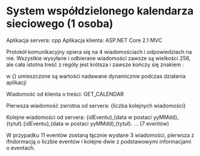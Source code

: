 #  System współdzielonego kalendarza sieciowego (1 osoba)

Aplikacja servera: cpp
Aplikacja klienta: ASP.NET Core 2.1 MVC

Protokół komunikacyjny opiera się na 4 wiadomościach i odpowiedziach na nie. 
Wszystkie wysyłane i odbierane wiadomości zawsze są wielkości 256, ale cała istotna treść
z regóły jest krótsza i zawsze kończy się znakiem <XD>:

w {} umieszczone są wartości nadawane dynamicznie podczas działania aplikacji

Wiadomość od klienta o treści:
GET_CALENDAR

Pierwsza wiadomość zwrotna od servera:
{liczba kolejnych wiadomości}

Kolejne wiadomości od servera:
{idEventu},{data w postaci yyMMdd},{tytuł}.{idEventu},{data w postaci yyMMdd},{tytuł}. ... (7 eventów)

W przypadku 11 eventów zostaną łącznie wysłane 3 wiadomości, pierwsza z ifndormacją o liczbie eventów i kolejne dwie z podstawowymi informacjami o eventach.

